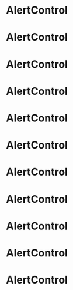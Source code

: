 # AlertControl
# AlertControl
# AlertControl
# AlertControl
# AlertControl
# AlertControl
# AlertControl
# AlertControl
# AlertControl
# AlertControl
# AlertControl
